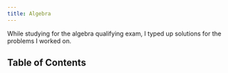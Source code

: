 ```yaml
---
title: Algebra
---
```


While studying for the algebra qualifying exam, I typed up solutions for the problems I worked on.

## Table of Contents
